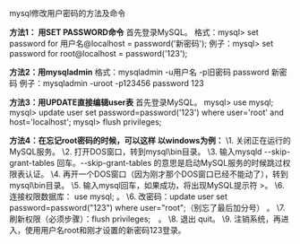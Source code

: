 mysql修改用户密码的方法及命令

**方法1： 用SET PASSWORD命令** 
首先登录MySQL。 
格式：mysql> set password for 用户名@localhost = password('新密码'); 
例子：mysql> set password for root@localhost = password('123'); 

**方法2：用mysqladmin** 
格式：mysqladmin -u用户名 -p旧密码 password 新密码 
例子：mysqladmin -uroot -p123456 password 123 

**方法3：用UPDATE直接编辑user表** 
首先登录MySQL。 
mysql> use mysql; 
mysql> update user set password=password('123') where user='root' and host='localhost'; 
mysql> flush privileges; 

**方法4：在忘记root密码的时候，可以这样** 
**以windows为例：** 
\1. 关闭正在运行的MySQL服务。 
\2. 打开DOS窗口，转到mysql\bin目录。 
\3. 输入mysqld --skip-grant-tables 回车。--skip-grant-tables 的意思是启动MySQL服务的时候跳过权限表认证。 
\4. 再开一个DOS窗口（因为刚才那个DOS窗口已经不能动了），转到mysql\bin目录。 
\5. 输入mysql回车，如果成功，将出现MySQL提示符 >。 
\6. 连接权限数据库： use mysql; 。 
\6. 改密码：update user set password=password("123") where user="root";（别忘了最后加分号） 。 
\7. 刷新权限（必须步骤）：flush privileges;　。 
\8. 退出 quit。 
\9. 注销系统，再进入，使用用户名root和刚才设置的新密码123登录。